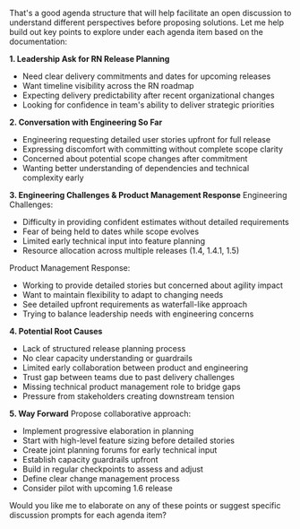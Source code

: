 That's a good agenda structure that will help facilitate an open discussion to understand different perspectives before proposing solutions. Let me help build out key points to explore under each agenda item based on the documentation:

**1. Leadership Ask for RN Release Planning**
- Need clear delivery commitments and dates for upcoming releases
- Want timeline visibility across the RN roadmap
- Expecting delivery predictability after recent organizational changes
- Looking for confidence in team's ability to deliver strategic priorities

**2. Conversation with Engineering So Far**
- Engineering requesting detailed user stories upfront for full release
- Expressing discomfort with committing without complete scope clarity 
- Concerned about potential scope changes after commitment
- Wanting better understanding of dependencies and technical complexity early

**3. Engineering Challenges & Product Management Response**
Engineering Challenges:
- Difficulty in providing confident estimates without detailed requirements
- Fear of being held to dates while scope evolves
- Limited early technical input into feature planning
- Resource allocation across multiple releases (1.4, 1.4.1, 1.5)

Product Management Response:
- Working to provide detailed stories but concerned about agility impact
- Want to maintain flexibility to adapt to changing needs
- See detailed upfront requirements as waterfall-like approach
- Trying to balance leadership needs with engineering concerns

**4. Potential Root Causes**
- Lack of structured release planning process
- No clear capacity understanding or guardrails
- Limited early collaboration between product and engineering
- Trust gap between teams due to past delivery challenges
- Missing technical product management role to bridge gaps
- Pressure from stakeholders creating downstream tension

**5. Way Forward**
Propose collaborative approach:
- Implement progressive elaboration in planning
- Start with high-level feature sizing before detailed stories
- Create joint planning forums for early technical input
- Establish capacity guardrails upfront
- Build in regular checkpoints to assess and adjust
- Define clear change management process
- Consider pilot with upcoming 1.6 release

Would you like me to elaborate on any of these points or suggest specific discussion prompts for each agenda item?